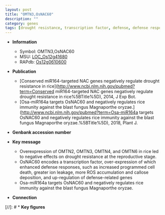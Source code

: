 ```yaml
---
layout: post
title: "OMTN3,OsNAC60"
description: ""
category: genes
tags: [drought resistance, transcription factor, defense, defense response, blast, magnaporthe oryzae, cell death, immunity]
---
```


* **Information**  
    + Symbol: OMTN3,OsNAC60  
    + MSU: [LOC_Os12g41680](http://rice.uga.edu/cgi-bin/ORF_infopage.cgi?orf=LOC_Os12g41680)  
    + RAPdb: [Os12g0610600](http://rapdb.dna.affrc.go.jp/viewer/gbrowse_details/irgsp1?name=Os12g0610600)  

* **Publication**  
    + [Conserved miR164-targeted NAC genes negatively regulate drought resistance in rice](http://www.ncbi.nlm.nih.gov/pubmed?term=Conserved miR164-targeted NAC genes negatively regulate drought resistance in rice%5BTitle%5D), 2014, J Exp Bot.
    + [Osa-miR164a targets OsNAC60 and negatively regulates rice immunity against the blast fungus Magnaporthe oryzae.](http://www.ncbi.nlm.nih.gov/pubmed?term=Osa-miR164a targets OsNAC60 and negatively regulates rice immunity against the blast fungus Magnaporthe oryzae.%5BTitle%5D), 2018, Plant J.

* **Genbank accession number**  

* **Key message**  
    + Overexpression of OMTN2, OMTN3, OMTN4, and OMTN6 in rice led to negative effects on drought resistance at the reproductive stage.
    + OsNAC60 encodes a transcription factor, over-expression of which enhanced defense responses, such as increased programmed cell death, greater ion leakage, more ROS accumulation and callose deposition, and up-regulation of defense-related genes
    + Osa-miR164a targets OsNAC60 and negatively regulates rice immunity against the blast fungus Magnaporthe oryzae.

* **Connection**  

[//]: # * **Key figures**  


